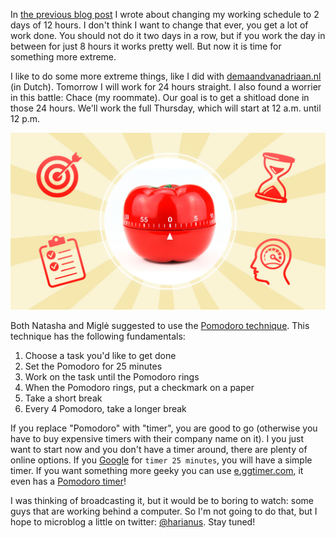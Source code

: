 ---
---

In [the previous blog post](https://laspalmas.adriaan.io/work-24-hours-in-two-days) I wrote about changing my working schedule to 2 days of 12 hours. I don't think I want to change that ever, you get a lot of work done. You should not do it two days in a row, but if you work the day in between for just 8 hours it works pretty well. But now it is time for something more extreme.

I like to do some more extreme things, like I did with [demaandvanadriaan.nl](https://demaandvanadriaan.nl/) (in Dutch). Tomorrow I will work for 24 hours straight. I also found a worrier in this battle: Chace (my roommate). Our goal is to get a shitload done in those 24 hours. We'll work the full Thursday, which will start at 12 a.m. until 12 p.m.

![](/images/posts/work-24-hours-straight/pomodoro.jpg)

Both Natasha and Miglė suggested to use the [Pomodoro technique](http://pomodorotechnique.com/). This technique has the following fundamentals:

1. Choose a task you'd like to get done
2. Set the Pomodoro for 25 minutes
3. Work on the task until the Pomodoro rings
4. When the Pomodoro rings, put a checkmark on a paper
5. Take a short break
6. Every 4 Pomodoro, take a longer break

If you replace "Pomodoro" with "timer", you are good to go (otherwise you have to buy expensive timers with their company name on it). I you just want to start now and you don't have a timer around, there are plenty of online options. If you [Google](https://www.google.com/search?q=timer+25+minutes) for `timer 25 minutes`, you will have a simple timer. If you want something more geeky you can use [e.ggtimer.com](http://e.ggtimer.com/), it even has a [Pomodoro timer](http://e.ggtimer.com/pomodoro)!

I was thinking of broadcasting it, but it would be to boring to watch: some guys that are working behind a computer. So I'm not going to do that, but I hope to microblog a little on twitter: [@harianus](https://twitter.com/harianus). Stay tuned!
